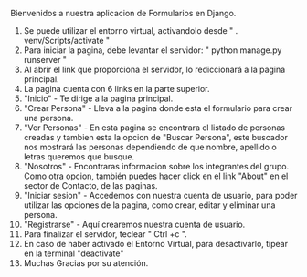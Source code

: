 Bienvenidos a nuestra aplicacion de Formularios en Django.

1. Se puede utilizar el entorno virtual, activandolo desde " . venv/Scripts/activate "
2. Para iniciar la pagina, debe levantar el servidor: " python manage.py runserver "
3. Al abrir el link que proporciona el servidor, lo rediccionará a la pagina principal.
4. La pagina cuenta con 6 links en la parte superior.
5. "Inicio" - Te dirige a la pagina principal.
6. "Crear Persona" - Lleva a la pagina donde esta el formulario para crear una persona.
7. "Ver Personas" - En esta pagina se encontrara el listado de personas creadas y tambien esta la opcion de "Buscar Persona", este buscador nos mostrará las personas dependiendo de que nombre, apellido o letras queremos que busque.
8. "Nosotros" - Encontraras informacion sobre los integrantes del grupo. Como otra opcion, también puedes hacer click en el link "About" en el sector de Contacto, de las paginas.
9. "Iniciar sesion" - Accedemos con nuestra cuenta de usuario, para poder utilizar las opciones de la pagina, como crear, editar y eliminar una persona.
10. "Registrarse" - Aquí crearemos nuestra cuenta de usuario.
11. Para finalizar el servidor, teclear " Ctrl +c ".
12. En caso de haber activado el Entorno Virtual, para desactivarlo, tipear en la terminal "deactivate"
13. Muchas Gracias por su atención.